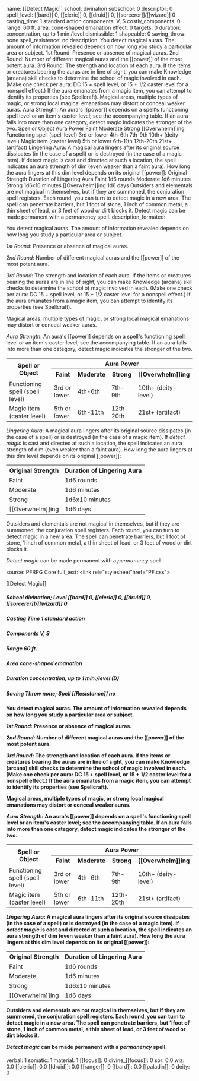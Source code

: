 name: [[Detect Magic]]
school: divination
subschool: 0
descriptor: 0
spell_level: [[bard]] 0, [[cleric]] 0, [[druid]] 0, [[sorcerer]]/[[wizard]] 0
casting_time: 1 standard action
components: V, S
costly_components: 0
range: 60 ft.
area: cone-shaped emanation
effect: 0
targets: 0
duration: concentration, up to 1 min./level
dismissible: 1
shapeable: 0
saving_throw: none
spell_resistence: no
description: You detect magical auras. The amount of information revealed depends on how long you study a particular area or subject. 1st Round: Presence or absence of magical auras. 2nd Round: Number of different magical auras and the [[power]] of the most potent aura. 3rd Round: The strength and location of each aura. If the items or creatures bearing the auras are in line of sight, you can make Knowledge (arcana) skill checks to determine the school of magic involved in each. (Make one check per aura: DC 15 + spell level, or 15 + 1/2 caster level for a nonspell effect.) If the aura emanates from a magic item, you can attempt to identify its properties (see Spellcraft). Magical areas, multiple types of magic, or strong local magical emanations may distort or conceal weaker auras. Aura Strength: An aura's [[power]] depends on a spell's functioning spell level or an item's caster level; see the accompanying table. If an aura falls into more than one category, detect magic indicates the stronger of the two. Spell or Object Aura Power Faint Moderate Strong [[Overwhelm]]ing Functioning spell (spell level) 3rd or lower 4th-6th 7th-9th 10th+ (deity-level) Magic item (caster level) 5th or lower 6th-11th 12th-20th 21st+ (artifact)  Lingering Aura: A magical aura lingers after its original source dissipates (in the case of a spell) or is destroyed (in the case of a magic item). If detect magic is cast and directed at such a location, the spell indicates an aura strength of dim (even weaker than a faint aura). How long the aura lingers at this dim level depends on its original [[power]]: Original Strength Duration of Lingering Aura Faint 1d6 rounds Moderate 1d6 minutes Strong 1d6x10 minutes [[Overwhelm]]ing 1d6 days  Outsiders and elementals are not magical in themselves, but if they are summoned, the conjuration spell registers. Each round, you can turn to detect magic in a new area. The spell can penetrate barriers, but 1 foot of stone, 1 inch of common metal, a thin sheet of lead, or 3 feet of wood or dirt blocks it. Detect magic can be made permanent with a permanency spell.
description_formated: <p>You detect magical auras. The amount of information revealed depends on how long you study a particular area or subject.</p><p><i>1st Round</i>: Presence or absence of magical auras.</p><p><i>2nd Round</i>: Number of different magical auras and the [[power]] of the most potent aura.</p><p><i>3rd Round</i>: The strength and location of each aura. If the items or creatures bearing the auras are in line of sight, you can make Knowledge (arcana) skill checks to determine the school of magic involved in each. (Make one check per aura: DC 15 + spell level, or 15 + 1/2 caster level for a nonspell effect.) If the aura emanates from a magic item, you can attempt to identify its properties (see Spellcraft).</p><p>Magical areas, multiple types of magic, or strong local magical emanations may distort or conceal weaker auras.</p><p><i>Aura Strength</i>: An aura's [[power]] depends on a spell's functioning spell level or an item's caster level; see the accompanying table. If an aura falls into more than one category, detect magic indicates the stronger of the two.</p><p><table><tr><th rowspan="2">Spell or Object</th><th colspan="4" style="text-align:center">Aura Power</th></tr> <tr><th>Faint</th><th>Moderate</th><th>Strong</th><th>[[Overwhelm]]ing</th></tr> <tr><td>Functioning spell (spell level)</td><td>3rd or lower</td><td>4th-6th</td><td>7th-9th</td><td>10th+ (deity-level)</td></tr> <tr><td>Magic item (caster level)</td><td>5th or lower</td><td>6th-11th</td><td>12th-20th</td><td>21st+ (artifact)</td></tr></table>  <i>Lingering Aura</i>: A magical aura lingers after its original source dissipates (in the case of a spell) or is destroyed (in the case of a magic item). If <i>detect magic</i> is cast and directed at such a location, the spell indicates an aura strength of dim (even weaker than a faint aura). How long the aura lingers at this dim level depends on its original [[power]]: <table><tr><th>Original Strength</th><th>Duration of Lingering Aura</th></tr> <tr><td>Faint</td><td>1d6 rounds</td></tr> <tr><td>Moderate</td><td>1d6 minutes</td></tr> <tr><td>Strong</td><td>1d6x10 minutes</td></tr> <tr><td>[[Overwhelm]]ing</td><td>1d6 days</td></tr></table>  Outsiders and elementals are not magical in themselves, but if they are summoned, the conjuration spell registers. Each round, you can turn to detect magic in a new area. The spell can penetrate barriers, but 1 foot of stone, 1 inch of common metal, a thin sheet of lead, or 3 feet of wood or dirt blocks it.</p><p><i>Detect magic</i> can be made permanent with a <i>permanency</i> spell.</p>
source: PFRPG Core
full_text: <link rel="stylesheet"href="PF.css"><div class="heading"><p class="alignleft">[[Detect Magic]]</p><div style="clear: both;"></div></div><div><h5><b>School </b>divination; <b>Level </b>[[bard]] 0, [[cleric]] 0, [[druid]] 0, [[sorcerer]]/[[wizard]] 0</h5><h5><b>Casting Time </b>1 standard action</h5><h5><b>Components </b>V, S</h5><h5><b>Range </b>60 ft.</h5><h5><b>Area </b>cone-shaped emanation</h5><h5><b>Duration </b>concentration, up to 1 min./level (D)</h5><h5><b>Saving Throw </b>none; <b>Spell [[Resistance]] </b>no</h5></div><div><h4><p>You detect magical auras. The amount of information revealed depends on how long you study a particular area or subject.</p><p><i>1st Round</i>: Presence or absence of magical auras.</p><p><i>2nd Round</i>: Number of different magical auras and the [[power]] of the most potent aura.</p><p><i>3rd Round</i>: The strength and location of each aura. If the items or creatures bearing the auras are in line of sight, you can make Knowledge (arcana) skill checks to determine the school of magic involved in each. (Make one check per aura: DC 15 + spell level, or 15 + 1/2 caster level for a nonspell effect.) If the aura emanates from a magic item, you can attempt to identify its properties (see Spellcraft).</p><p>Magical areas, multiple types of magic, or strong local magical emanations may distort or conceal weaker auras.</p><p><i>Aura Strength</i>: An aura's [[power]] depends on a spell's functioning spell level or an item's caster level; see the accompanying table. If an aura falls into more than one category, detect magic indicates the stronger of the two.</p><p><table><tr><th rowspan="2">Spell or Object</th><th colspan="4" style="text-align:center">Aura Power</th></tr> <tr><th>Faint</th><th>Moderate</th><th>Strong</th><th>[[Overwhelm]]ing</th></tr> <tr><td>Functioning spell (spell level)</td><td>3rd or lower</td><td>4th-6th</td><td>7th-9th</td><td>10th+ (deity-level)</td></tr> <tr><td>Magic item (caster level)</td><td>5th or lower</td><td>6th-11th</td><td>12th-20th</td><td>21st+ (artifact)</td></tr></table>  <i>Lingering Aura</i>: A magical aura lingers after its original source dissipates (in the case of a spell) or is destroyed (in the case of a magic item). If <i>detect magic</i> is cast and directed at such a location, the spell indicates an aura strength of dim (even weaker than a faint aura). How long the aura lingers at this dim level depends on its original [[power]]: <table><tr><th>Original Strength</th><th>Duration of Lingering Aura</th></tr> <tr><td>Faint</td><td>1d6 rounds</td></tr> <tr><td>Moderate</td><td>1d6 minutes</td></tr> <tr><td>Strong</td><td>1d6x10 minutes</td></tr> <tr><td>[[Overwhelm]]ing</td><td>1d6 days</td></tr></table>  Outsiders and elementals are not magical in themselves, but if they are summoned, the conjuration spell registers. Each round, you can turn to detect magic in a new area. The spell can penetrate barriers, but 1 foot of stone, 1 inch of common metal, a thin sheet of lead, or 3 feet of wood or dirt blocks it.</p><p><i>Detect magic</i> can be made permanent with a <i>permanency</i> spell.</p></h4></div>
verbal: 1
somatic: 1
material: 1
[[focus]]: 0
divine_[[focus]]: 0
sor: 0.0
wiz: 0.0
[[cleric]]: 0.0
[[druid]]: 0.0
[[ranger]]: 0
[[bard]]: 0.0
[[paladin]]: 0
deity: 0
